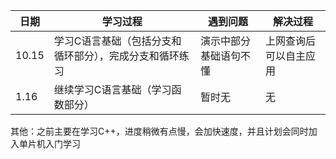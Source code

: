 |日期|学习过程|遇到问题|解决过程|
|----|-------|-------|-------|
|10.15|学习C语言基础（包括分支和循环部分），完成分支和循环练习|演示中部分基础语句不懂|上网查询后可以自主应用|
|1.16 |继续学习C语言基础（学习函数部分）|暂时无|无|
其他：之前主要在学习C++，进度稍微有点慢，会加快速度，并且计划会同时加入单片机入门学习
